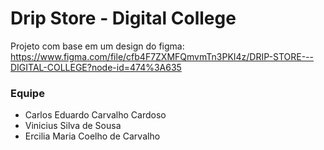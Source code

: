 # Drip Store - Digital College
Projeto com base em um design do figma: https://www.figma.com/file/cfb4F7ZXMFQmvmTn3PKI4z/DRIP-STORE---DIGITAL-COLLEGE?node-id=474%3A635 

### Equipe
- Carlos Eduardo Carvalho Cardoso
- Vinicius Silva de Sousa
- Ercilia Maria Coelho de Carvalho
